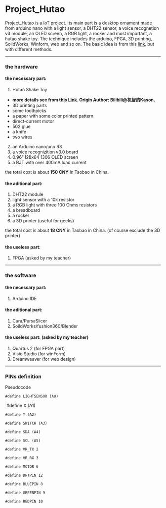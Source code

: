 # Project_Hutao

Project_Hutao is a IoT project. Its main part is a desktop ornament made from arduino nano with a light sensor, a DHT22 sensor, a voice recognetion v3 module, an OLED screen, a RGB light, a rocker and most important, a hutao shake toy. The technique includes the arduino, FPGA, 3D printing, SoildWorks, Winform, web and so on. The basic idea is from this [link](https://www.hackster.io/yuwork58426/voice-control-toy-and-display-using-xiao-and-edge-impulse-592bb4), but with different methods.

---

### **the hardware**
#### the necessary part:
1. Hutao Shake Toy
  - **more details see from this [Link](https://space.bilibili.com/8549577?spm_id_from=333.337.0.0). Origin Author: Bilibili@机智的Kason.**
  - 3D printing parts
  - some toothpicks
  - a paper with some color printed pattern
  - direct-current motor
  - 502 glue
  - a knife
  - two wires
2. an Arduino nano/uno R3
3. a voice recognizition v3.0 board
4. 0.96' 128x64 1306 OLED screen
5. a BJT with over 400mA load current

the total cost is about **150 CNY** in Taobao in China.

#### the aditional part:
1. DHT22 module
2. light sensor with a 10k resistor
3. a RGB light with three 100 Ohms resistors
4. a breadboard
5. a rocker
6. a 3D printer (useful for geeks)

the total cost is about **18 CNY** in Taobao in China. (of course exclude the 3D printer)

#### the useless part:
1. FPGA (asked by my teacher)

---

### **the software**
#### the necessary part:
1. Arduino IDE

#### the aditional part:
1. Cura/PursaSlicer
2. SoildWorks/fushion360/Blender

#### the useless part: (asked by my teacher)
1. Quartus 2 (for FPGA part)
2. Visio Studio (for winForm)
3. Dreamweaver (for web design)

---

### **PINs definition**

Pseudocode

`#define LIGHTSENSOR (A0)`

`#define X (A1)

`#define Y (A2)`

`#define SWITCH (A3)`

`#define SDA (A4)`

`#define SCL (A5)`

`#define VR_TX 2`

`#define VR_RX 3`

`#define MOTOR 6`

`#define DHTPIN 12`

`#define BLUEPIN 8`

`#define GREENPIN 9`

`#define REDPIN 10`

